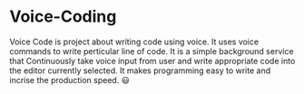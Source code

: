 # Voice-Coding
 Voice Code is project about writing code using voice. It uses voice commands to write perticular line of code. It is a simple background service that Continuously take voice input from user and write appropriate code into the editor currently selected. It makes programming easy to write and incrise the production speed. 😃
